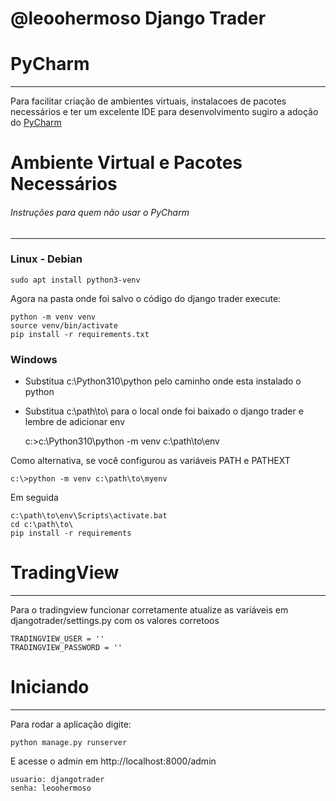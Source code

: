# @leoohermoso Django Trader

# PyCharm

--------------------
Para facilitar criação de ambientes virtuais, instalacoes de pacotes necessários e ter um excelente IDE para
desenvolvimento
sugiro a adoção do [PyCharm](https://www.jetbrains.com/pt-br/pycharm/download/#section=windows)

# Ambiente Virtual e Pacotes Necessários

###### Instruções para quem não usar o PyCharm

------------------

### Linux - Debian

    sudo apt install python3-venv

Agora na pasta onde foi salvo o código do django trader execute:

    python -m venv venv
    source venv/bin/activate
    pip install -r requirements.txt 

### Windows

* Substitua c:\Python310\python pelo caminho onde esta instalado o python
* Substitua c:\path\to\ para o local onde foi baixado o django trader e lembre de adicionar env

    c:\>c:\Python310\python -m venv c:\path\to\env

Como alternativa, se você configurou as variáveis PATH e PATHEXT

    c:\>python -m venv c:\path\to\myenv

Em seguida

    c:\path\to\env\Scripts\activate.bat
    cd c:\path\to\
    pip install -r requirements

# TradingView

______________________________________________________

Para o tradingview funcionar corretamente atualize as variáveis em djangotrader/settings.py com os valores corretoos

    TRADINGVIEW_USER = ''
    TRADINGVIEW_PASSWORD = ''

# Iniciando

-----------------
Para rodar a aplicação digite:

    python manage.py runserver

E acesse o admin em http://localhost:8000/admin

    usuario: djangotrader
    senha: leoohermoso





 